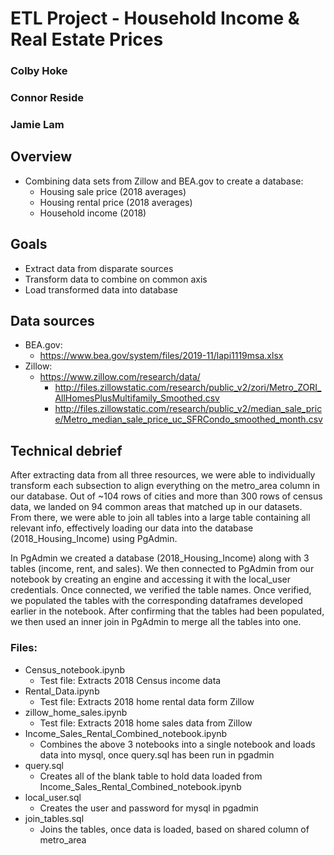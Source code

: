 # ETL Project - Household Income & Real Estate Prices
### Colby Hoke
### Connor Reside
### Jamie Lam

## Overview
* Combining data sets from Zillow and BEA.gov to create a database:
  * Housing sale price (2018 averages)
  * Housing rental price (2018 averages)
  * Household income (2018)

## Goals
* Extract data from disparate sources
* Transform data to combine on common axis
* Load transformed data into database

## Data sources
* BEA.gov:
  * https://www.bea.gov/system/files/2019-11/lapi1119msa.xlsx
* Zillow:
  * https://www.zillow.com/research/data/
    * http://files.zillowstatic.com/research/public_v2/zori/Metro_ZORI_AllHomesPlusMultifamily_Smoothed.csv
    * http://files.zillowstatic.com/research/public_v2/median_sale_price/Metro_median_sale_price_uc_SFRCondo_smoothed_month.csv

## Technical debrief
After extracting data from all three resources, we were able to individually transform each subsection to align everything on the metro_area column in our database. Out of ~104 rows of cities and more than 300 rows of census data, we landed on 94 common areas that matched up in our datasets. From there, we were able to join all tables into a large table containing all relevant info, effectively loading our data into the database (2018_Housing_Income) using PgAdmin.

In PgAdmin we created a database (2018_Housing_Income) along with 3 tables (income, rent, and sales). We then connected to PgAdmin from our notebook by creating an engine and accessing it with the local_user credentials. Once connected, we verified the table names. Once verified, we populated the tables with the corresponding dataframes developed earlier in the notebook. After confirming that the tables had been populated, we then used an inner join in PgAdmin to merge all the tables into one.

### Files:
* Census_notebook.ipynb
  * Test file: Extracts 2018 Census income data	
* Rental_Data.ipynb
  * Test file: Extracts 2018 home rental data form Zillow
* zillow_home_sales.ipynb
  * Test file: Extracts 2018 home sales data from Zillow
* Income_Sales_Rental_Combined_notebook.ipynb
  * Combines the above 3 notebooks into a single notebook and loads data into mysql, once query.sql has been run in pgadmin
* query.sql
  * Creates all of the blank table to hold data loaded from Income_Sales_Rental_Combined_notebook.ipynb
* local_user.sql
  * Creates the user and password for mysql in pgadmin
* join_tables.sql
  * Joins the tables, once data is loaded, based on shared column of metro_area
